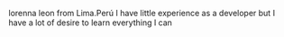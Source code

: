 lorenna leon from Lima.Perú
I have little experience as a developer but I have a lot of desire to learn everything I can
